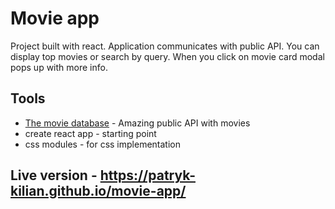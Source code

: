 # Movie app

Project built with react. 
Application communicates with public API. 
You can display top movies or search by query.
When you click on movie card modal pops up with more info.

## Tools

* [The movie database](https://www.themoviedb.org/?language=en) - Amazing public API with movies
* create react app - starting point
* css modules - for css implementation

## Live version - https://patryk-kilian.github.io/movie-app/
